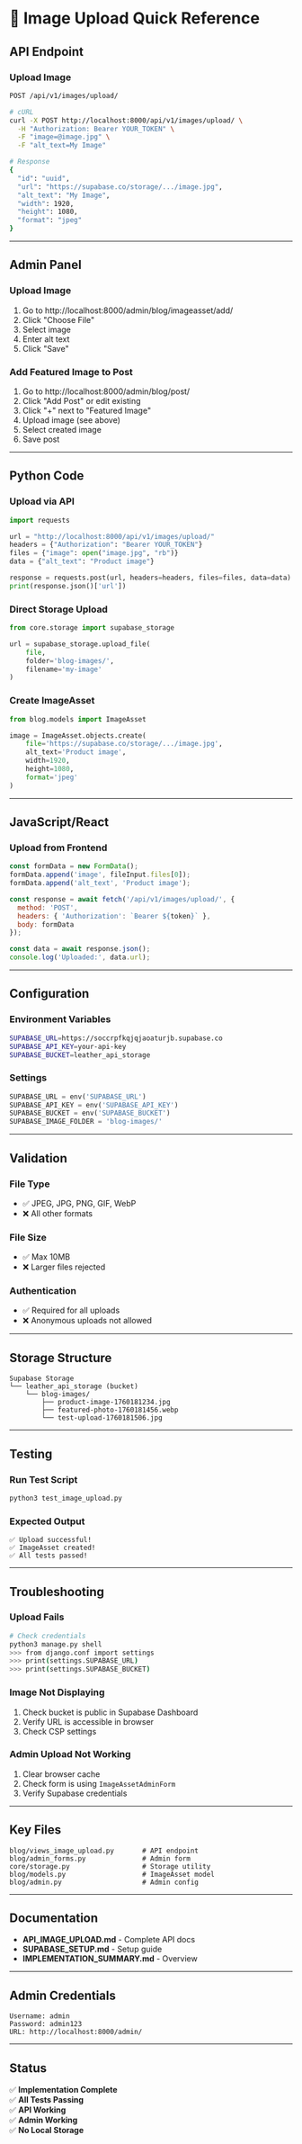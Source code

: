 # 🚀 Image Upload Quick Reference

## API Endpoint

### Upload Image
```bash
POST /api/v1/images/upload/

# cURL
curl -X POST http://localhost:8000/api/v1/images/upload/ \
  -H "Authorization: Bearer YOUR_TOKEN" \
  -F "image=@image.jpg" \
  -F "alt_text=My Image"

# Response
{
  "id": "uuid",
  "url": "https://supabase.co/storage/.../image.jpg",
  "alt_text": "My Image",
  "width": 1920,
  "height": 1080,
  "format": "jpeg"
}
```

---

## Admin Panel

### Upload Image
1. Go to http://localhost:8000/admin/blog/imageasset/add/
2. Click "Choose File"
3. Select image
4. Enter alt text
5. Click "Save"

### Add Featured Image to Post
1. Go to http://localhost:8000/admin/blog/post/
2. Click "Add Post" or edit existing
3. Click "+" next to "Featured Image"
4. Upload image (see above)
5. Select created image
6. Save post

---

## Python Code

### Upload via API
```python
import requests

url = "http://localhost:8000/api/v1/images/upload/"
headers = {"Authorization": "Bearer YOUR_TOKEN"}
files = {"image": open("image.jpg", "rb")}
data = {"alt_text": "Product image"}

response = requests.post(url, headers=headers, files=files, data=data)
print(response.json()['url'])
```

### Direct Storage Upload
```python
from core.storage import supabase_storage

url = supabase_storage.upload_file(
    file,
    folder='blog-images/',
    filename='my-image'
)
```

### Create ImageAsset
```python
from blog.models import ImageAsset

image = ImageAsset.objects.create(
    file='https://supabase.co/storage/.../image.jpg',
    alt_text='Product image',
    width=1920,
    height=1080,
    format='jpeg'
)
```

---

## JavaScript/React

### Upload from Frontend
```javascript
const formData = new FormData();
formData.append('image', fileInput.files[0]);
formData.append('alt_text', 'Product image');

const response = await fetch('/api/v1/images/upload/', {
  method: 'POST',
  headers: { 'Authorization': `Bearer ${token}` },
  body: formData
});

const data = await response.json();
console.log('Uploaded:', data.url);
```

---

## Configuration

### Environment Variables
```bash
SUPABASE_URL=https://soccrpfkqjqjaoaturjb.supabase.co
SUPABASE_API_KEY=your-api-key
SUPABASE_BUCKET=leather_api_storage
```

### Settings
```python
SUPABASE_URL = env('SUPABASE_URL')
SUPABASE_API_KEY = env('SUPABASE_API_KEY')
SUPABASE_BUCKET = env('SUPABASE_BUCKET')
SUPABASE_IMAGE_FOLDER = 'blog-images/'
```

---

## Validation

### File Type
- ✅ JPEG, JPG, PNG, GIF, WebP
- ❌ All other formats

### File Size
- ✅ Max 10MB
- ❌ Larger files rejected

### Authentication
- ✅ Required for all uploads
- ❌ Anonymous uploads not allowed

---

## Storage Structure

```
Supabase Storage
└── leather_api_storage (bucket)
    └── blog-images/
        ├── product-image-1760181234.jpg
        ├── featured-photo-1760181456.webp
        └── test-upload-1760181506.jpg
```

---

## Testing

### Run Test Script
```bash
python3 test_image_upload.py
```

### Expected Output
```
✅ Upload successful!
✅ ImageAsset created!
✅ All tests passed!
```

---

## Troubleshooting

### Upload Fails
```bash
# Check credentials
python3 manage.py shell
>>> from django.conf import settings
>>> print(settings.SUPABASE_URL)
>>> print(settings.SUPABASE_BUCKET)
```

### Image Not Displaying
1. Check bucket is public in Supabase Dashboard
2. Verify URL is accessible in browser
3. Check CSP settings

### Admin Upload Not Working
1. Clear browser cache
2. Check form is using `ImageAssetAdminForm`
3. Verify Supabase credentials

---

## Key Files

```
blog/views_image_upload.py       # API endpoint
blog/admin_forms.py              # Admin form
core/storage.py                  # Storage utility
blog/models.py                   # ImageAsset model
blog/admin.py                    # Admin config
```

---

## Documentation

- **API_IMAGE_UPLOAD.md** - Complete API docs
- **SUPABASE_SETUP.md** - Setup guide
- **IMPLEMENTATION_SUMMARY.md** - Overview

---

## Admin Credentials

```
Username: admin
Password: admin123
URL: http://localhost:8000/admin/
```

---

## Status

✅ **Implementation Complete**  
✅ **All Tests Passing**  
✅ **API Working**  
✅ **Admin Working**  
✅ **No Local Storage**
